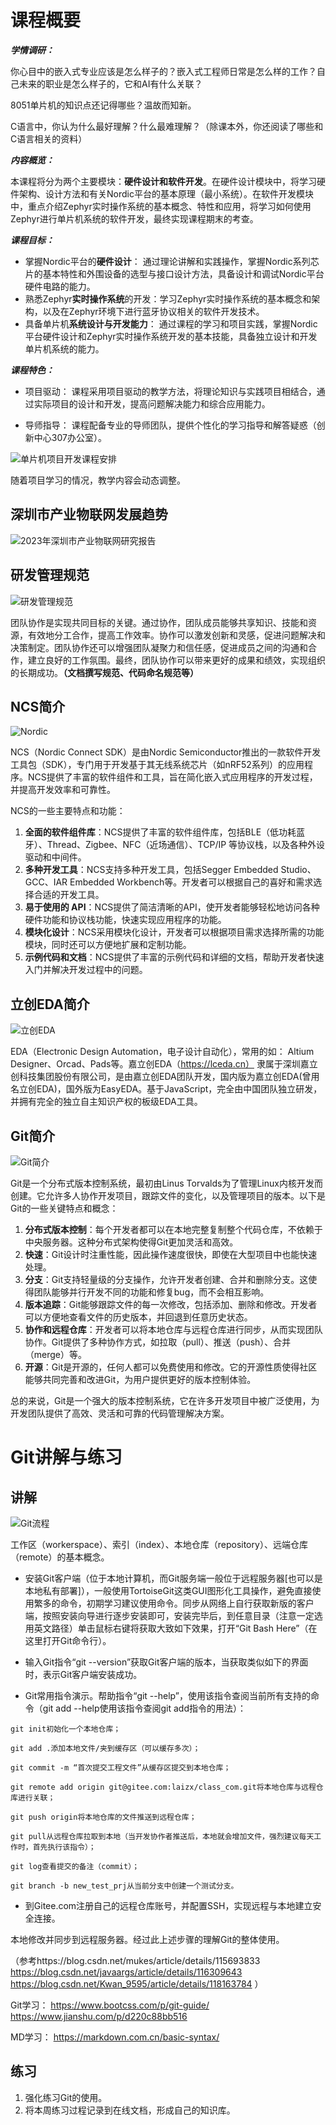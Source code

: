 # 课程概要

***学情调研：***

你心目中的嵌入式专业应该是怎么样子的？嵌入式工程师日常是怎么样的工作？自己未来的职业是怎么样子的，它和AI有什么关联？

8051单片机的知识点还记得哪些？温故而知新。

C语言中，你认为什么最好理解？什么最难理解？（除课本外，你还阅读了哪些和C语言相关的资料）

***内容概览：***

本课程将分为两个主要模块：**硬件设计和软件开发**。在硬件设计模块中，将学习硬件架构、设计方法和有关Nordic平台的基本原理（最小系统）。在软件开发模块中，重点介绍Zephyr实时操作系统的基本概念、特性和应用，将学习如何使用Zephyr进行单片机系统的软件开发，最终实现课程期末的考查。

***课程目标：***

- 掌握Nordic平台的**硬件设计**： 通过理论讲解和实践操作，掌握Nordic系列芯片的基本特性和外围设备的选型与接口设计方法，具备设计和调试Nordic平台硬件电路的能力。
- 熟悉Zephyr**实时操作系统**的开发：学习Zephyr实时操作系统的基本概念和架构，以及在Zephyr环境下进行蓝牙协议相关的软件开发技术。
- 具备单片机**系统设计与开发能力**： 通过课程的学习和项目实践，掌握Nordic平台硬件设计和Zephyr实时操作系统开发的基本技能，具备独立设计和开发单片机系统的能力。

***课程特色：***

- 项目驱动： 课程采用项目驱动的教学方法，将理论知识与实践项目相结合，通过实际项目的设计和开发，提高问题解决能力和综合应用能力。

- 导师指导： 课程配备专业的导师团队，提供个性化的学习指导和解答疑惑（创新中心307办公室）。



![单片机项目开发课程安排](规范与要求.assets/单片机项目开发课程安排-17085647478121.png)

随着项目学习的情况，教学内容会动态调整。

## 深圳市产业物联网发展趋势

![2023年深圳市产业物联网研究报告](规范与要求.assets/2023年深圳市产业物联网研究报告.png)

## 研发管理规范

![研发管理规范](规范与要求.assets/研发管理规范-17085678978602.png)

团队协作是实现共同目标的关键。通过协作，团队成员能够共享知识、技能和资源，有效地分工合作，提高工作效率。协作可以激发创新和灵感，促进问题解决和决策制定。团队协作还可以增强团队凝聚力和信任感，促进成员之间的沟通和合作，建立良好的工作氛围。最终，团队协作可以带来更好的成果和绩效，实现组织的长期成功。**（文档撰写规范、代码命名规范等）**

## NCS简介

![Nordic](规范与要求.assets/Nordic.png)

NCS（Nordic Connect SDK）是由Nordic Semiconductor推出的一款软件开发工具包（SDK），专门用于开发基于其无线系统芯片（如nRF52系列）的应用程序。NCS提供了丰富的软件组件和工具，旨在简化嵌入式应用程序的开发过程，并提高开发效率和可靠性。

NCS的一些主要特点和功能：

1. **全面的软件组件库**：NCS提供了丰富的软件组件库，包括BLE（低功耗蓝牙）、Thread、Zigbee、NFC（近场通信）、TCP/IP 等协议栈，以及各种外设驱动和中间件。
2. **多种开发工具**：NCS支持多种开发工具，包括Segger Embedded Studio、GCC、IAR Embedded Workbench等。开发者可以根据自己的喜好和需求选择合适的开发工具。
3. **易于使用的 API**：NCS提供了简洁清晰的API，使开发者能够轻松地访问各种硬件功能和协议栈功能，快速实现应用程序的功能。
4. **模块化设计**：NCS采用模块化设计，开发者可以根据项目需求选择所需的功能模块，同时还可以方便地扩展和定制功能。
5. **示例代码和文档**：NCS提供了丰富的示例代码和详细的文档，帮助开发者快速入门并解决开发过程中的问题。

## 立创EDA简介

![立创EDA](规范与要求.assets/立创EDA.png)

EDA（Electronic Design Automation，电子设计自动化），常用的如： Altium Designer、Orcad、Pads等。嘉立创EDA（https://lceda.cn） 隶属于深圳嘉立创科技集团股份有限公司，是由嘉立创EDA团队开发，国内版为嘉立创EDA(曾用名立创EDA)，国外版为EasyEDA。基于JavaScript，完全由中国团队独立研发，并拥有完全的独立自主知识产权的板级EDA工具。

## Git简介

![Git简介](规范与要求.assets/Git简介.png)

Git是一个分布式版本控制系统，最初由Linus Torvalds为了管理Linux内核开发而创建。它允许多人协作开发项目，跟踪文件的变化，以及管理项目的版本。以下是Git的一些关键特点和概念：

1. **分布式版本控制**：每个开发者都可以在本地完整复制整个代码仓库，不依赖于中央服务器。这种分布式架构使得Git更加灵活和高效。
2. **快速**：Git设计时注重性能，因此操作速度很快，即使在大型项目中也能快速处理。
3. **分支**：Git支持轻量级的分支操作，允许开发者创建、合并和删除分支。这使得团队能够并行开发不同的功能和修复bug，而不会相互影响。
4. **版本追踪**：Git能够跟踪文件的每一次修改，包括添加、删除和修改。开发者可以方便地查看文件的历史版本，并回退到任意历史状态。
5. **协作和远程仓库**：开发者可以将本地仓库与远程仓库进行同步，从而实现团队协作。Git提供了多种协作方式，如拉取（pull）、推送（push）、合并（merge）等。
6. **开源**：Git是开源的，任何人都可以免费使用和修改。它的开源性质使得社区能够共同完善和改进Git，为用户提供更好的版本控制体验。

总的来说，Git是一个强大的版本控制系统，它在许多开发项目中被广泛使用，为开发团队提供了高效、灵活和可靠的代码管理解决方案。

# Git讲解与练习

## 讲解

![Git流程](规范与要求.assets/Git流程.png)



工作区（workerspace）、索引（index）、本地仓库（repository）、远端仓库（remote）的基本概念。

- 安装Git客户端（位于本地计算机，而Git服务端一般位于远程服务器[也可以是本地私有部署]），一般使用TortoiseGit这类GUI图形化工具操作，避免直接使用繁多的命令，初期学习建议使用命令。同步从网络上自行获取新版的客户端，按照安装向导进行逐步安装即可，安装完毕后，到任意目录（注意一定选用英文路径）单击鼠标右键将获取大致如下效果，打开“Git Bash Here”（在这里打开Git命令行）。


- 输入Git指令“git --version”获取Git客户端的版本，当获取类似如下的界面时，表示Git客户端安装成功。


- Git常用指令演示。帮助指令“git --help”，使用该指令查阅当前所有支持的命令（git add --help使用该指令查阅git add指令的用法）：

```
git init初始化一个本地仓库；

git add .添加本地文件/夹到缓存区（可以缓存多次）；

git commit -m “首次提交工程文件”从缓存区提交到本地仓库；

git remote add origin git@gitee.com:laizx/class_com.git将本地仓库与远程仓库进行关联；

git push origin将本地仓库的文件推送到远程仓库；

git pull从远程仓库拉取到本地（当开发协作者推送后，本地就会增加文件，强烈建议每天工作时，首先执行该指令）；

git log查看提交的备注（commit）；

git branch -b new_test_prj从当前分支中创建一个测试分支。
```

- 到Gitee.com注册自己的远程仓库账号，并配置SSH，实现远程与本地建立安全连接。

本地修改并同步到远程服务器。经过此上述步骤的理解Git的整体使用。

（参考https://blog.csdn.net/mukes/article/details/115693833  https://blog.csdn.net/javaargs/article/details/116309643   https://blog.csdn.net/Kwan_9595/article/details/118163784 ）

Git学习：
https://www.bootcss.com/p/git-guide/
https://www.jianshu.com/p/d220c88bb516

MD学习：
https://markdown.com.cn/basic-syntax/

## 练习

1. 强化练习Git的使用。
2. 将本周练习过程记录到在线文档，形成自己的知识库。
